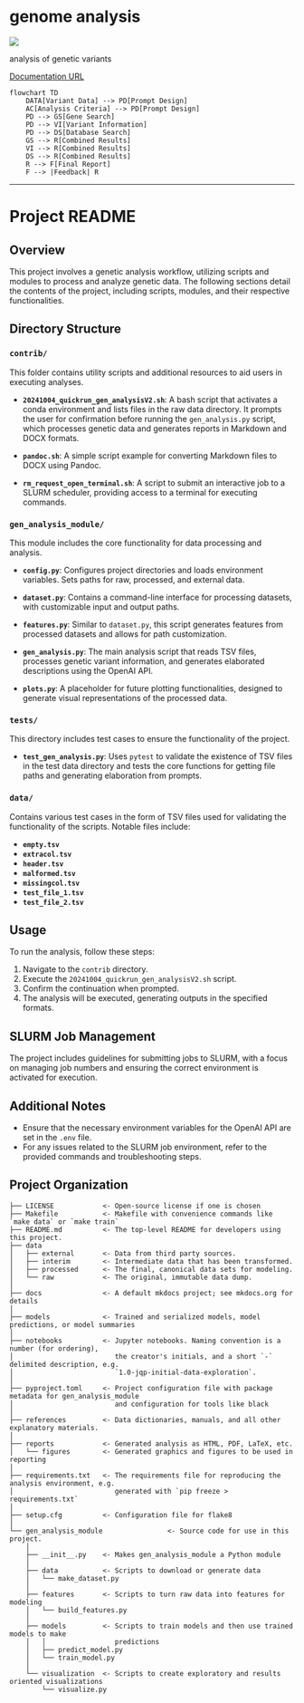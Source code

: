 # genome analysis

<a target="_blank" href="https://cookiecutter-data-science.drivendata.org/">
    <img src="https://img.shields.io/badge/CCDS-Project%20template-328F97?logo=cookiecutter" />
</a>

analysis of genetic variants


[Documentation URL](https://yang-a1.github.io/gen_analysis/)

```mermaid
flowchart TD
    DATA[Variant Data] --> PD[Prompt Design]
    AC[Analysis Criteria] --> PD[Prompt Design]
    PD --> GS[Gene Search]
    PD --> VI[Variant Information]
    PD --> DS[Database Search]
    GS --> R[Combined Results]
    VI --> R[Combined Results]
    DS --> R[Combined Results]
    R --> F[Final Report]
    F --> |Feedback| R
```



--------

# Project README

## Overview
This project involves a genetic analysis workflow, utilizing scripts and modules to process and analyze genetic data. The following sections detail the contents of the project, including scripts, modules, and their respective functionalities.

## Directory Structure

### `contrib/`
This folder contains utility scripts and additional resources to aid users in executing analyses.

- **`20241004_quickrun_gen_analysisV2.sh`**: A bash script that activates a conda environment and lists files in the raw data directory. It prompts the user for confirmation before running the `gen_analysis.py` script, which processes genetic data and generates reports in Markdown and DOCX formats.

- **`pandoc.sh`**: A simple script example for converting Markdown files to DOCX using Pandoc.

- **`rm_request_open_terminal.sh`**: A script to submit an interactive job to a SLURM scheduler, providing access to a terminal for executing commands.

### `gen_analysis_module/`
This module includes the core functionality for data processing and analysis.

- **`config.py`**: Configures project directories and loads environment variables. Sets paths for raw, processed, and external data.

- **`dataset.py`**: Contains a command-line interface for processing datasets, with customizable input and output paths.

- **`features.py`**: Similar to `dataset.py`, this script generates features from processed datasets and allows for path customization.

- **`gen_analysis.py`**: The main analysis script that reads TSV files, processes genetic variant information, and generates elaborated descriptions using the OpenAI API.

- **`plots.py`**: A placeholder for future plotting functionalities, designed to generate visual representations of the processed data.

### `tests/`
This directory includes test cases to ensure the functionality of the project.

- **`test_gen_analysis.py`**: Uses `pytest` to validate the existence of TSV files in the test data directory and tests the core functions for getting file paths and generating elaboration from prompts.

### `data/`
Contains various test cases in the form of TSV files used for validating the functionality of the scripts. Notable files include:

- **`empty.tsv`**
- **`extracol.tsv`**
- **`header.tsv`**
- **`malformed.tsv`**
- **`missingcol.tsv`**
- **`test_file_1.tsv`**
- **`test_file_2.tsv`**

## Usage
To run the analysis, follow these steps:
1. Navigate to the `contrib` directory.
2. Execute the `20241004_quickrun_gen_analysisV2.sh` script.
3. Confirm the continuation when prompted.
4. The analysis will be executed, generating outputs in the specified formats.

## SLURM Job Management
The project includes guidelines for submitting jobs to SLURM, with a focus on managing job numbers and ensuring the correct environment is activated for execution.

## Additional Notes
- Ensure that the necessary environment variables for the OpenAI API are set in the `.env` file.
- For any issues related to the SLURM job environment, refer to the provided commands and troubleshooting steps.



## Project Organization

```
├── LICENSE            <- Open-source license if one is chosen
├── Makefile           <- Makefile with convenience commands like `make data` or `make train`
├── README.md          <- The top-level README for developers using this project.
├── data
│   ├── external       <- Data from third party sources.
│   ├── interim        <- Intermediate data that has been transformed.
│   ├── processed      <- The final, canonical data sets for modeling.
│   └── raw            <- The original, immutable data dump.
│
├── docs               <- A default mkdocs project; see mkdocs.org for details
│
├── models             <- Trained and serialized models, model predictions, or model summaries
│
├── notebooks          <- Jupyter notebooks. Naming convention is a number (for ordering),
│                         the creator's initials, and a short `-` delimited description, e.g.
│                         `1.0-jqp-initial-data-exploration`.
│
├── pyproject.toml     <- Project configuration file with package metadata for gen_analysis_module
│                         and configuration for tools like black
│
├── references         <- Data dictionaries, manuals, and all other explanatory materials.
│
├── reports            <- Generated analysis as HTML, PDF, LaTeX, etc.
│   └── figures        <- Generated graphics and figures to be used in reporting
│
├── requirements.txt   <- The requirements file for reproducing the analysis environment, e.g.
│                         generated with `pip freeze > requirements.txt`
│
├── setup.cfg          <- Configuration file for flake8
│
└── gen_analysis_module                <- Source code for use in this project.
    │
    ├── __init__.py    <- Makes gen_analysis_module a Python module
    │
    ├── data           <- Scripts to download or generate data
    │   └── make_dataset.py
    │
    ├── features       <- Scripts to turn raw data into features for modeling
    │   └── build_features.py
    │
    ├── models         <- Scripts to train models and then use trained models to make
    │   │                 predictions
    │   ├── predict_model.py
    │   └── train_model.py
    │
    └── visualization  <- Scripts to create exploratory and results oriented visualizations
        └── visualize.py
```
